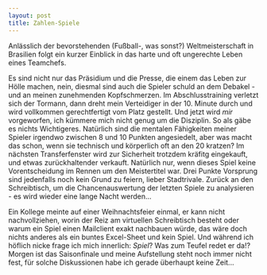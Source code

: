 ```yaml
---
layout: post
title: Zahlen-Spiele
---
```


Anlässlich der bevorstehenden (Fußball-, was sonst?) Weltmeisterschaft in Brasilien folgt ein kurzer Einblick in das harte und oft ungerechte Leben eines Teamchefs.

Es sind nicht nur das Präsidium und die Presse, die einem das Leben zur Hölle machen, nein, diesmal sind auch die Spieler schuld an dem Debakel - und an meinen zunehmenden Kopfschmerzen. Im Abschlusstraining verletzt sich der Tormann, dann dreht mein Verteidiger in der 10. Minute durch und wird vollkommen gerechtfertigt vom Platz gestellt. Und jetzt wird _mir_ vorgeworfen, ich kümmere mich nicht genug um die Disziplin. So als gäbe es nichts Wichtigeres. Natürlich sind die mentalen Fähigkeiten meiner Spieler irgendwo zwischen 8 und 10 Punkten angesiedelt, aber was macht das schon, wenn sie technisch und körperlich oft an den 20 kratzen? Im nächsten Transferfenster wird zur Sicherheit trotzdem kräfitg eingekauft, und etwas zurückhaltender verkauft. Natürlich nur, wenn dieses Spiel keine Vorentscheidung im Rennen um den Meistertitel war. Drei Punkte Vorsprung sind jedenfalls noch kein Grund zu feiern, lieber Stadtrivale. Zurück an den Schreibtisch, um die Chancenauswertung der letzten Spiele zu analysieren - es wird wieder eine lange Nacht werden...

Ein Kollege meinte auf einer Weihnachtsfeier einmal, er kann nicht nachvollziehen, worin der Reiz am virtuellen Schreibtisch besteht oder warum ein Spiel einen Mailclient exakt nachbauen würde, das wäre doch nichts anderes als ein buntes Excel-Sheet und kein Spiel. Und während ich höflich nicke frage ich mich innerlich: _Spiel_? Was zum Teufel redet er da!? Morgen ist das Saisonfinale und meine Aufstellung steht noch immer nicht fest, für solche Diskussionen habe ich gerade überhaupt keine Zeit...